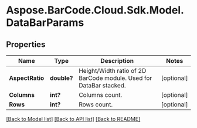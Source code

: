 # Aspose.BarCode.Cloud.Sdk.Model.DataBarParams
## Properties

Name | Type | Description | Notes
------------ | ------------- | ------------- | -------------
**AspectRatio** | **double?** | Height/Width ratio of 2D BarCode module. Used for DataBar stacked. | [optional] 
**Columns** | **int?** | Columns count. | [optional] 
**Rows** | **int?** | Rows count. | [optional] 

[[Back to Model list]](../README.md#documentation-for-models) [[Back to API list]](../README.md#documentation-for-api-endpoints) [[Back to README]](../README.md)


